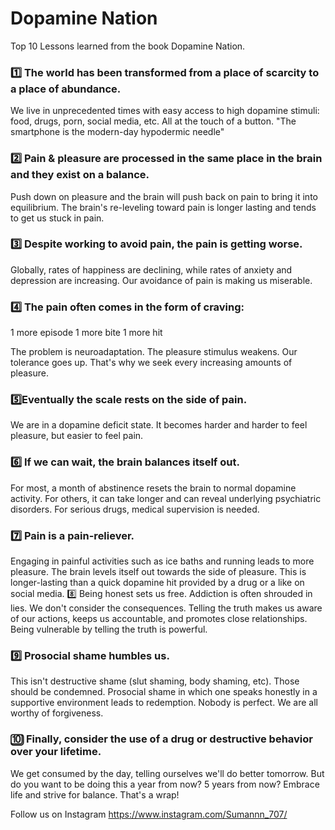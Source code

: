 # Dopamine Nation

Top 10 Lessons  learned from the book Dopamine Nation.

### 1️⃣ The world has been transformed from a place of scarcity to a place of abundance.
We live in unprecedented times with easy access to high dopamine stimuli: food, drugs, porn, social media, etc. All at the touch of a button.
"The smartphone is the modern-day hypodermic needle"

### 2️⃣ Pain & pleasure are processed in the same place in the brain and they exist on a balance.
Push down on pleasure and the brain will push back on pain to bring it into equilibrium.
The brain's re-leveling toward pain is longer lasting and tends to get us stuck in pain.

### 3️⃣ Despite working to avoid pain, the pain is getting worse.
Globally, rates of happiness are declining, while rates of anxiety and depression are increasing.
Our avoidance of pain is making us miserable.

### 4️⃣ The pain often comes in the form of craving:
  1 more episode
  1 more bite
  1 more hit

The problem is neuroadaptation. The pleasure stimulus weakens.
Our tolerance goes up.
That's why we seek every increasing amounts of pleasure.

### 5️⃣Eventually the scale rests on the side of pain.
We are in a dopamine deficit state.
It becomes harder and harder to feel pleasure, but easier to feel pain.

### 6️⃣ If we can wait, the brain balances itself out.
For most, a month of abstinence resets the brain to normal dopamine activity.
For others, it can take longer and can reveal underlying psychiatric disorders.
For serious drugs, medical supervision is needed.

### 7️⃣ Pain is a pain-reliever.
Engaging in painful activities such as ice baths and running leads to more pleasure.
The brain levels itself out towards the side of pleasure. This is longer-lasting than a quick dopamine hit provided by a drug or a like on social media.
8️⃣ Being honest sets us free.
Addiction is often shrouded in lies. We don't consider the consequences.
Telling the truth makes us aware of our actions, keeps us accountable, and promotes close relationships.
Being vulnerable by telling the truth is powerful.

### 9️⃣ Prosocial shame humbles us.
This isn't destructive shame (slut shaming, body shaming, etc). Those should be condemned.
Prosocial shame in which one speaks honestly in a supportive environment leads to redemption.
Nobody is perfect. We are all worthy of forgiveness.

### 🔟 Finally, consider the use of a drug or destructive behavior over your lifetime.
We get consumed by the day, telling ourselves we'll do better tomorrow.
But do you want to be doing this a year from now? 5 years from now?
Embrace life and strive for balance.
That's a wrap!

Follow us on Instagram      https://www.instagram.com/Sumannn_707/
